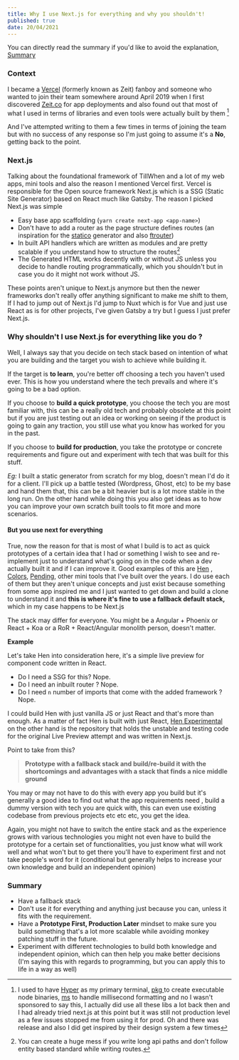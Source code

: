 ```yaml
---
title: Why I use Next.js for everything and why you shouldn't!
published: true
date: 20/04/2021
---
```


You can directly read the summary if you'd like to avoid the explanation, [Summary](#summary)

### Context

I became a [Vercel](https://vercel.com) (formerly known as Zeit) fanboy and someone who wanted to join their team somewhere around April 2019 when I
first discovered [Zeit.co](https://zeit.co) for app deployments and also found out that most of what I used in terms of libraries and even tools were
actually built by them [^1]

[^1]:
    I used to have [Hyper](https://hyper.is) as my primary terminal, [pkg ](https://github.com/vercel/pkg) to create executable node binaries,
    [ms](https://www.npmjs.com/package/ms) to handle millisecond formatting and no I wasn't sponsored to say this, I actually did use all these libs a
    lot back then and I had already tried next.js at this point but it was still not production level as a few issues stopped me from using it for
    prod. Oh and there was release and also I did get inspired by their design system a few times

And I've attempted writing to them a few times in terms of joining the team but with no success of any response so I'm just going to assume it's a
**No**, getting back to the point.

### Next.js

Talking about the foundational framework of TillWhen and a lot of my web apps, mini tools and also the reason I mentioned Vercel first. Vercel is
responsible for the Open source framework Next.js which is a SSG (Static Site Generator) based on React much like Gatsby. The reason I picked Next.js
was simple

- Easy base app scaffolding (`yarn create next-app <app-name>`)
- Don't have to add a router as the page structure defines routes (an inspiration for the [statico](https://github.com/barelyhuman/statico) generator
  and also [ftrouter](https://github.com/barelyhuman/ftrouter))
- In built API handlers which are written as modules and are pretty scalable if you understand how to structure the routes[^2]
- The Generated HTML works decently with or without JS unless you decide to handle routing programmatically, which you shouldn't but in case you do it
  might not work without JS.

[^2]: You can create a huge mess if you write long api paths and don't follow entity based standard while writing routes.

These points aren't unique to Next.js anymore but then the newer frameworks don't really offer anything significant to make me shift to them, If I had
to jump out of Next.js I'd jump to Nuxt which is for Vue and just use React as is for other projects, I've given Gatsby a try but I guess I just
prefer Next.js.

### Why shouldn't I use Next.js for everything like you do ?

Well, I always say that you decide on tech stack based on intention of what you are building and the target you wish to achieve while building it.

If the target is **to learn**, you're better off choosing a tech you haven't used ever. This is how you understand where the tech prevails and where
it's going to be a bad option.

If you choose to **build a quick prototype**, you choose the tech you are most familiar with, this can be a really old tech and probably obsolete at
this point but if you are just testing out an idea or working on seeing if the product is going to gain any traction, you still use what you know has
worked for you in the past.

If you choose to **build for production**, you take the prototype or concrete requirements and figure out and experiment with tech that was built for
this stuff.

_Eg:_ I built a static generator from scratch for my blog, doesn't mean I'd do it for a client. I'll pick up a battle tested (Wordpress, Ghost, etc)
to be my base and hand them that, this can be a bit heavier but is a lot more stable in the long run. On the other hand while doing this you also get
ideas as to how you can improve your own scratch built tools to fit more and more scenarios.

#### But you use next for everything

True, now the reason for that is most of what I build is to act as quick prototypes of a certain idea that I had or something I wish to see and
re-implement just to understand what's going on in the code when a dev actually built it and if I can improve it. Good examples of this are
[Hen](https://hen.reaper.im) , [Colors](https://colors.reaper.im), [Pending](pending.reaper.im), other mini tools that I've built over the years. I do
use each of them but they aren't unique concepts and just exist because something from some app inspired me and I just wanted to get down and build a
clone to understand it and **this is where it's fine to use a fallback default stack,** which in my case happens to be Next.js

The stack may differ for everyone. You might be a Angular + Phoenix or React + Koa or a RoR + React/Angular monolith person, doesn't matter.

**Example**

Let's take Hen into consideration here, it's a simple live preview for component code written in React.

- Do I need a SSG for this? Nope.
- Do I need an inbuilt router ? Nope.
- Do I need `n` number of imports that come with the added framework ? Nope.

I could build Hen with just vanilla JS or just React and that's more than enough. As a matter of fact Hen is built with just React,
[Hen Experimental](https://github.com/barelyhuman/hen-experimental) on the other hand is the repository that holds the unstable and testing code for
the original Live Preview attempt and was written in Next.js.

Point to take from this?

> **Prototype with a fallback stack and build/re-build it with the shortcomings and advantages with a stack that finds a nice middle ground**

You may or may not have to do this with every app you build but it's generally a good idea to find out what the app requirements need , build a dummy
version with tech you are quick with, this can even use existing codebase from previous projects etc etc etc, you get the idea.

Again, you might not have to switch the entire stack and as the experience grows with various technologies you might not even have to build the
prototype for a certain set of functionalities, you just know what will work well and what won't but to get there you'll have to experiment first and
not take people's word for it (conditional but generally helps to increase your own knowledge and build an independent opinion)

### Summary

- Have a fallback stack
- Don't use it for everything and anything just because you can, unless it fits with the requirement.
- Have a **Prototype First, Production Later** mindset to make sure you build something that's a lot more scalable while avoiding monkey patching
  stuff in the future.
- Experiment with different technologies to build both knowledge and independent opinion, which can then help you make better decisions (I'm saying
  this with regards to programming, but you can apply this to life in a way as well)
